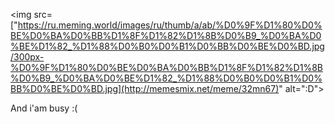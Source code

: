 <img src=["https://ru.meming.world/images/ru/thumb/a/ab/%D0%9F%D1%80%D0%BE%D0%BA%D0%BB%D1%8F%D1%82%D1%8B%D0%B9_%D0%BA%D0%BE%D1%82_%D1%88%D0%B0%D0%B1%D0%BB%D0%BE%D0%BD.jpg/300px-%D0%9F%D1%80%D0%BE%D0%BA%D0%BB%D1%8F%D1%82%D1%8B%D0%B9_%D0%BA%D0%BE%D1%82_%D1%88%D0%B0%D0%B1%D0%BB%D0%BE%D0%BD.jpg](http://memesmix.net/meme/32mn67)" alt=":D">

And i'am busy :(
